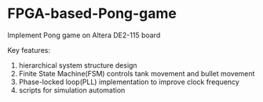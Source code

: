# FPGA-based-Pong-game
Implement Pong game on Altera DE2-115 board

Key features:
1. hierarchical system structure design
2. Finite State Machine(FSM) controls tank movement and bullet movement
3. Phase-locked loop(PLL) implementation to improve clock frequency
4. scripts for simulation automation
